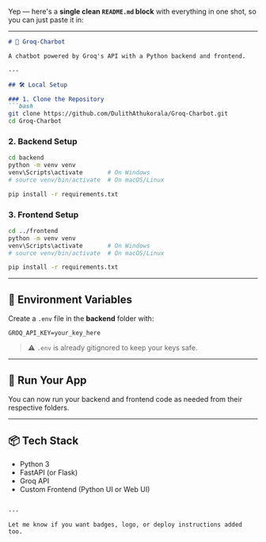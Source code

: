 Yep — here's a **single clean `README.md` block** with everything in one shot, so you can just paste it in:

---

````markdown
# 🤖 Groq-Charbot

A chatbot powered by Groq's API with a Python backend and frontend.

---

## 🛠️ Local Setup

### 1. Clone the Repository
```bash
git clone https://github.com/DulithAthukorala/Groq-Charbot.git
cd Groq-Charbot
````

### 2. Backend Setup

```bash
cd backend
python -m venv venv
venv\Scripts\activate       # On Windows
# source venv/bin/activate  # On macOS/Linux

pip install -r requirements.txt
```

### 3. Frontend Setup

```bash
cd ../frontend
python -m venv venv
venv\Scripts\activate       # On Windows
# source venv/bin/activate  # On macOS/Linux

pip install -r requirements.txt
```

---

## 🔐 Environment Variables

Create a `.env` file in the **backend** folder with:

```
GROQ_API_KEY=your_key_here
```

> ⚠️ `.env` is already gitignored to keep your keys safe.

---

## 🚀 Run Your App

You can now run your backend and frontend code as needed from their respective folders.

---

## 📦 Tech Stack

* Python 3
* FastAPI (or Flask)
* Groq API
* Custom Frontend (Python UI or Web UI)

```

---

Let me know if you want badges, logo, or deploy instructions added too.
```
